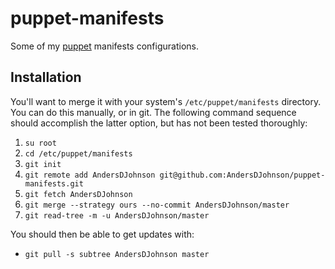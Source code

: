 [puppet_url]: http://puppetlabs.com/

# puppet-manifests

Some of my [puppet][puppet_url] manifests configurations.

## Installation

You'll want to merge it with your system's `/etc/puppet/manifests` directory. You can do this manually, or in git.
The following command sequence should accomplish the latter option, but has not been tested thoroughly:

1. `su root`
2. `cd /etc/puppet/manifests`
3. `git init`
4. `git remote add AndersDJohnson git@github.com:AndersDJohnson/puppet-manifests.git`
5. `git fetch AndersDJohnson`
6. `git merge --strategy ours --no-commit AndersDJohnson/master`
7. `git read-tree -m -u AndersDJohnson/master`

You should then be able to get updates with:

* `git pull -s subtree AndersDJohnson master`

